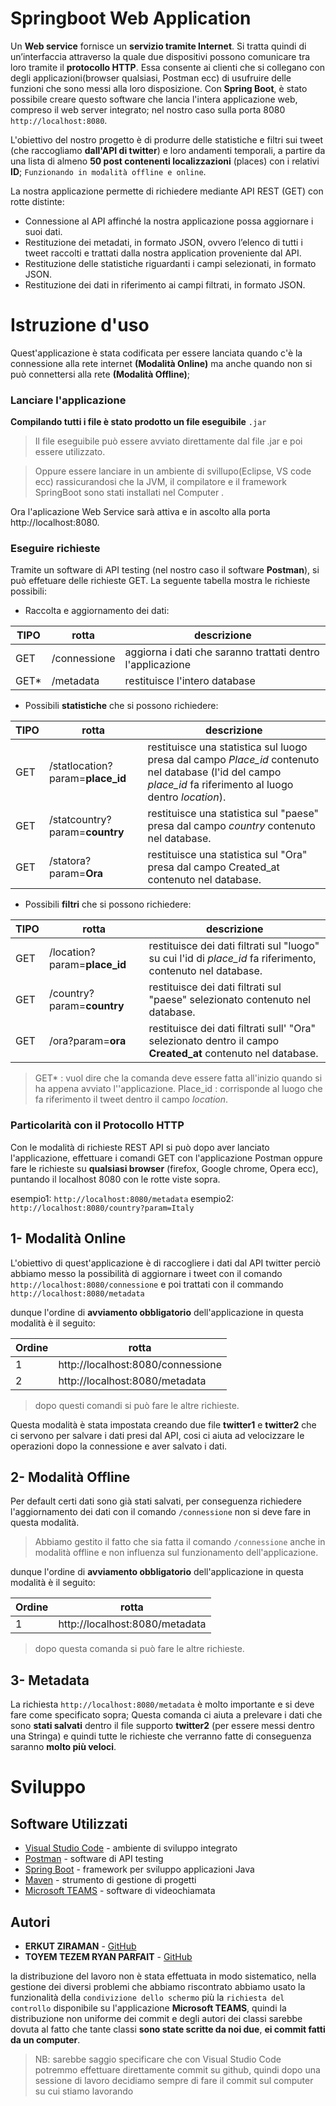 # Springboot Web Application

Un **Web service** fornisce un **servizio tramite Internet**. Si tratta quindi di un’interfaccia attraverso la quale due dispositivi possono comunicare tra loro tramite il **protocollo HTTP**. Essa consente ai clienti che si collegano con degli applicazioni(browser qualsiasi, Postman ecc) di usufruire delle funzioni che sono messi alla loro disposizione. Con **Spring Boot**, è stato possibile creare questo software che lancia l'intera applicazione web, compreso il web server integrato;
    nel nostro caso sulla porta 8080 `http://localhost:8080`.

L'obiettivo del nostro progetto è di produrre delle statistiche e filtri sui tweet (che raccogliamo **dall'API di twitter**) e loro andamenti temporali, a partire da una lista di almeno **50 post contenenti localizzazioni** (places) con i relativi **ID**; `Funzionando in modalità offline e online`. 

La nostra applicazione permette di richiedere mediante API REST (GET) con rotte distinte:

-   Connessione al API affinché la nostra applicazione possa aggiornare i suoi dati.
-   Restituzione dei metadati, in formato JSON, ovvero l’elenco di tutti i tweet raccolti e trattati dalla nostra application proveniente dal API.
-   Restituzione delle statistiche riguardanti i campi selezionati, in formato JSON.
-   Restituzione dei dati in riferimento ai campi filtrati, in formato JSON.

  
# Istruzione d'uso

Quest'applicazione è stata codificata per essere lanciata quando c'è la connessione alla rete internet **(Modalità Online)** ma anche quando non si può connettersi alla rete **(Modalità Offline)**; 

 ### Lanciare l'applicazione
 **Compilando tutti i file è stato prodotto un file eseguibile** `.jar` 

> Il file eseguibile può essere avviato direttamente dal file .jar e poi essere utilizzato.

> Oppure essere lanciare in un ambiente di svillupo(Eclipse, VS code ecc) rassicurandosi che la JVM, il compilatore e il framework SpringBoot sono stati installati nel Computer  .

Ora l'aplicazione Web Service sarà attiva e in ascolto alla porta http://localhost:8080.
 

### Eseguire richieste

Tramite un software di API testing (nel nostro caso il software **Postman**), si può effetuare delle richieste GET. 
 La seguente tabella mostra le richieste possibili:
  - Raccolta e aggiornamento dei dati:
 
 |    TIPO        |rotta                          |descrizione                                |
|----------------|-------------------------------|-------------------------------------------|
|GET             |/connessione                      |aggiorna i dati che saranno trattati dentro l'applicazione           |
|GET*             |/metadata                          |restituisce l'intero database    |


   - Possibili **statistiche** che si possono richiedere:

 |    TIPO        |rotta                          |descrizione                                |
|----------------|-------------------------------|-------------------------------------------|
|GET             |/statlocation?param=**place_id**      |restituisce una statistica sul luogo presa dal campo *Place_id* contenuto nel database (l'id del campo *place_id* fa riferimento al luogo dentro *location*).
|GET             |/statcountry?param=**country**      |restituisce una statistica sul "paese" presa dal campo *country* contenuto nel database.
|GET             |/statora?param=**Ora**      |restituisce una statistica sul "Ora" presa dal campo Created_at contenuto nel database.     |

- Possibili **filtri** che si possono richiedere:

 |    TIPO        |rotta                          |descrizione                                |
|----------------|-------------------------------|-------------------------------------------|
|GET             |/location?param=**place_id**      |restituisce dei dati filtrati sul "luogo" su cui l'id di *place_id* fa riferimento, contenuto nel database.     |
|GET            |/country?param=**country**      |restituisce dei dati filtrati sul "paese" selezionato contenuto nel database.     |
|GET            |/ora?param=**ora**      |restituisce dei dati filtrati sull' "Ora" selezionato dentro il campo **Created_at** contenuto nel database.     |


> GET* : vuol dire che la comanda deve essere fatta all'inizio quando si ha appena avviato l''applicazione.
> Place_id : corrisponde al luogo che fa riferimento il tweet dentro il campo *location*.

### Particolarità con il Protocollo HTTP
Con le modalità di richieste REST API si può dopo aver lanciato l'applicazione, effettuare i comandi GET con l'applicazione Postman oppure fare le richieste su **qualsiasi browser** (firefox, Google chrome, Opera ecc),
  puntando il localhost 8080 con le rotte viste sopra.

esempio1:  `http://localhost:8080/metadata`
esempio2:  `http://localhost:8080/country?param=Italy`


## 1- Modalità Online

L'obiettivo di quest'applicazione è di raccogliere i dati dal API twitter perciò abbiamo messo la possibilità di aggiornare i tweet con il comando
`http://localhost:8080/connessione`
e poi  trattati con il commando 
`http://localhost:8080/metadata`

dunque l'ordine di **avviamento obbligatorio** dell'applicazione in questa modalità è il seguito:

|    Ordine       |rotta                        |
|----------------|-------------------------------|
|1             |http://localhost:8080/connessione|                            
|2             |http://localhost:8080/metadata                          |

> dopo questi comandi si può fare le altre richieste.

Questa modalità è stata impostata creando due file **twitter1** e **twitter2** che ci servono per salvare i dati presi dal API, cosi ci aiuta ad velocizzare le operazioni dopo la connessione e aver salvato i dati.

## 2- Modalità Offline

Per default certi dati sono già stati salvati,  per conseguenza richiedere l'aggiornamento dei dati con il comando `/connessione` non si deve fare in questa modalità.
> Abbiamo gestito il fatto che sia fatta il comando `/connessione` anche in modalità offline e non influenza sul funzionamento dell'applicazione.

dunque l'ordine di **avviamento obbligatorio** dell'applicazione in questa modalità è il seguito:

|    Ordine       |rotta                        |
|----------------|-------------------------------|
|1             |http://localhost:8080/metadata |

> dopo questa comanda si può fare le altre richieste.


## 3- Metadata

La richiesta `http://localhost:8080/metadata` è molto importante e si deve fare come specificato sopra;
Questa comanda ci aiuta a prelevare i dati che sono **stati salvati** dentro il file supporto **twitter2** (per essere messi dentro una Stringa) e quindi tutte le richieste che verranno fatte di conseguenza saranno **molto più veloci**.


# Sviluppo 

## Software Utilizzati
* [Visual Studio Code](https://code.visualstudio.com/) - ambiente di sviluppo integrato
*  [Postman](https://www.postman.com/) - software di API testing
* [Spring Boot](https://spring.io/projects/spring-boot) - framework per  sviluppo applicazioni Java
* [Maven](https://maven.apache.org/) - strumento di gestione di progetti
* [Microsoft TEAMS](https://www.microsoft.com/en-us/microsoft-365/microsoft-teams/group-chat-software) - software di videochiamata 


## Autori
* **ERKUT ZIRAMAN** - [GitHub](https://github.com/erkutziraman)
* **TOYEM TEZEM RYAN PARFAIT** - [GitHub](https://github.com/toyemryan)

la distribuzione del lavoro non è stata effettuata in modo sistematico, nella gestione dei diversi problemi che abbiamo riscontrato abbiamo usato la funzionalità della `condivizione dello schermo` più la `richiesta del controllo` disponibile su l'applicazione **Microsoft TEAMS**, quindi la distribuzione non uniforme dei commit e degli autori dei classi sarebbe dovuta al fatto che tante classi **sono state scritte da noi due**, **ei commit fatti da un computer**.

> NB: sarebbe saggio specificare che con Visual Studio Code potremmo effettuare direttamente commit su github, quindi dopo una sessione di lavoro decidiamo sempre di fare il commit sul computer su cui stiamo lavorando
